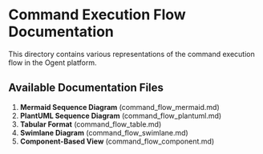 # Command Execution Flow Documentation
This directory contains various representations of the command execution flow in the Ogent platform.

## Available Documentation Files

1. **Mermaid Sequence Diagram** (command_flow_mermaid.md)
2. **PlantUML Sequence Diagram** (command_flow_plantuml.md)
3. **Tabular Format** (command_flow_table.md)
4. **Swimlane Diagram** (command_flow_swimlane.md)
5. **Component-Based View** (command_flow_component.md)

